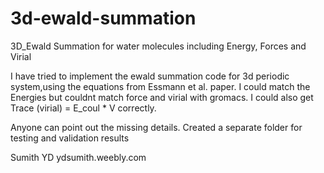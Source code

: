 # 3d-ewald-summation
3D_Ewald Summation for water molecules including Energy, Forces and Virial

I have tried to implement the ewald summation code for 3d periodic system,using the equations from Essmann et al. paper. I could match the Energies but couldnt match force and virial with gromacs.
I could also get Trace (virial) = E_coul * V correctly.

Anyone can point out the missing details.
Created a separate folder for testing and validation results

Sumith YD
ydsumith.weebly.com
